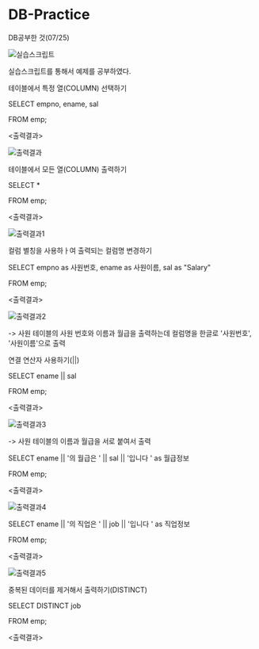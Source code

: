 # DB-Practice
DB공부한 것(07/25)

![실습스크립트](https://github.com/HeoHoJun/DB-Practice/assets/116245224/99f5431e-fbef-4fec-bcbc-b660a47eb5af)

실습스크립트를 통해서 예제를 공부하였다.

테이블에서 특정 열(COLUMN) 선택하기

SELECT empno, ename, sal
  
FROM emp;

<출력결과>

![출력결과](https://github.com/HeoHoJun/DB-Practice/assets/116245224/98824a69-b680-4ef8-9a19-f763ec28329e)

테이블에서 모든 열(COLUMN) 출력하기

SELECT *

FROM emp;

<출력결과>

![출력결과1](https://github.com/HeoHoJun/DB-Practice/assets/116245224/27e0a87d-eec0-4530-877c-3a13b6f37e28)

컬럼 별칭을 사용하ㅏ여 출력되는 컬럼명 변경하기

SELECT empno as 사원번호, ename as 사원이름, sal as "Salary"

FROM emp;

<출력결과>

![출력결과2](https://github.com/HeoHoJun/DB-Practice/assets/116245224/2bf298d3-c199-4d36-a0fc-7aa8f53de276)

-> 사원 테이블의 사원 번호와 이름과 월급을 출력하는데 컬럼명을 한글로 '사원번호', '사원이름'으로 출력

연결 연산자 사용하기(||)

SELECT ename || sal

FROM emp;

<출력결과>

![출력결과3](https://github.com/HeoHoJun/DB-Practice/assets/116245224/a5f19b37-816b-46a1-998f-a351553ec299)

-> 사원 테이블의 이름과 월급을 서로 붙여서 출력

SELECT ename || '의 월급은 ' || sal || '입니다 ' as 월급정보

FROM emp;

<출력결과>

![출력결과4](https://github.com/HeoHoJun/DB-Practice/assets/116245224/8c9b4b7a-a4f7-417c-be91-12e00f5145a9)

SELECT ename || '의 직업은 ' || job || '입니다 ' as 직업정보

FROM emp;

<출력결과>

![출력결과5](https://github.com/HeoHoJun/DB-Practice/assets/116245224/5319e27e-d67c-419e-855b-8e922c0b16f2)

중복된 데이터를 제거해서 출력하기(DISTINCT)

SELECT DISTINCT job

FROM emp;

<출력결과>


